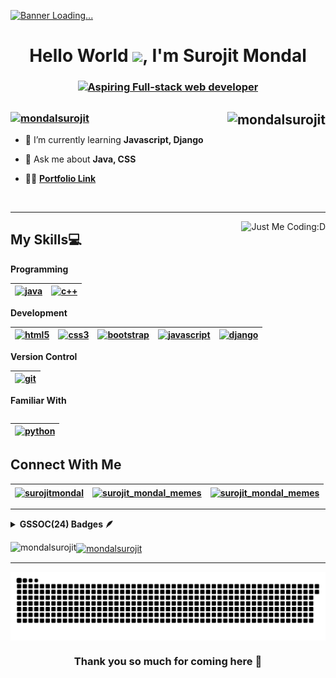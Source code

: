 <a href="#" target="_blank" rel="noreferrer"><img src="https://www.digitalsolutionservices.com/img/services/web%20development.gif" alt="Banner Loading..."></img></a>
<h1 align="center">Hello World <a href="#" target="_blank" rel="noreferrer"><img src="https://media.tenor.com/nebZyl8oN7IAAAAi/wave-hello.gif" width="42" /></a>, I'm Surojit Mondal</h1>
<h3 align="center"><a href="#"><img src="https://readme-typing-svg.demolab.com?font=Fira+Code&weight=500&duration=4000&pause=1500&color=F7F7F7&center=true&vCenter=true&random=false&width=435&lines=Aspiring+Full-stack+web+developer;Always+learning...!;From+India+😊" alt="Aspiring Full-stack web developer" /></a></h3>

<h2><a href="#" target="_blank" rel="noreferrer"><img align="right" src="https://github-readme-streak-stats.herokuapp.com/?user=mondalsurojit&theme=dark" alt="mondalsurojit" /></a></h2>

<h3 align="left"><a href="#" target="_blank" rel="noreferrer"><img src="https://komarev.com/ghpvc/?username=mondalsurojit&label=Profile%20Visits&color=f07d4c&style=plastic" alt="mondalsurojit" /></a></h3>


- 🌱 I’m currently learning **Javascript, Django**

- 💬 Ask me about **Java, CSS**

- 👨‍💻 **<a href="https://mondalsurojit.github.io/Surojit/" target="_blank" rel="noreferrer">Portfolio Link</a>**

<br>

<hr>

<a href="#" target="_blank" rel="noreferrer"> <img align="right" src="https://user-images.githubusercontent.com/68494604/120436157-39627380-c39c-11eb-89cf-58089fb1032d.gif" alt="Just Me Coding:D"></a>

<h2 align="left">My Skills💻</h2>

<strong align="left">Programming</strong>
<table>
<thead>
<tr>
<th><a href="#" target="_blank" rel="noreferrer"> <img src="https://cdn-icons-png.flaticon.com/512/226/226777.png" alt="java" width="40" height="40"/> </a></th>

<th><a href="#" target="_blank" rel="noreferrer"> <img src="https://cdn-icons-png.flaticon.com/512/6132/6132222.png" alt="c++" width="40" height="40"/> </a> </th>
</table>
</thead>
</tr>

<strong align="left">Development</strong>
<table>
<thead>
<tr>
<th><a href="#" target="_blank" rel="noreferrer"> <img src="https://cdn-icons-png.flaticon.com/128/226/226269.png" alt="html5" width="32" height="32"/> </a> </th>

<th><a href="#" target="_blank" rel="noreferrer"> <img src="https://cdn-icons-png.flaticon.com/512/732/732190.png" alt="css3" width="32" height="32"/> </a> </th>

<th><a href="#" target="_blank" rel="noreferrer"> <img src="https://getbootstrap.com/docs/5.2/assets/brand/bootstrap-logo-shadow.png" alt="bootstrap" width="40" height="40"/> </a></th> 

<th><a href="#" target="_blank" rel="noreferrer"> <img src="https://encrypted-tbn0.gstatic.com/images?q=tbn:ANd9GcScCg8JqsAywWcx9yXjTjj7b-E-nPKbASsjpg&usqp=CA" alt="javascript" width="35" height="35"/> </a></th> 

<th><a href="#" target="_blank" rel="noreferrer"> <img src="https://cdn.worldvectorlogo.com/logos/django.svg" alt="django" width="38" height="37"/> </a></th>
</tr>
</thead>
</table>

<strong align="left">Version Control</strong>
<table>
<thead>
<tr>
<th><a href="#" target="_blank" rel="noreferrer"> <img src="https://www.vectorlogo.zone/logos/git-scm/git-scm-icon.svg" alt="git" width="40" height="40"/> </a> </th>
<table>
<thead>
<tr>

<strong align="left">Familiar With</strong>
<table>
<thead>
<tr>
<th><a href="#" target="_blank" rel="noreferrer"> <img src="https://upload.wikimedia.org/wikipedia/commons/thumb/c/c3/Python-logo-notext.svg/1869px-Python-logo-notext.svg.png" alt="python" width="40" height="40"/> </a> </th>
</table>
</thead>
</tr>

<h2 align="left">Connect With Me</h2>
<table>
<thead>
<tr>
<th><a href="https://linkedin.com/in/surojitmondal" target="_blank"><img align="center" src="https://cdn-icons-png.flaticon.com/512/174/174857.png" alt="surojitmondal" height="30" width="30" /></a></th>

<th><a href="https://instagram.com/surojit_mondal_memes" target="_blank"><img align="center" src="https://png.pngtree.com/png-vector/20221018/ourmid/pngtree-instagram-icon-png-image_6315974.png" alt="surojit_mondal_memes" height="34" width="34" /></a></th>

<th><a href="mailto:surojitmondalit@gmail.com?subject=From%20GitHub" target="_blank"><img align="center" src="https://cdn-icons-png.flaticon.com/512/281/281769.png" alt="surojit_mondal_memes" height="36" width="34" /></a></th>
</table>
</thead>
</tr>
<hr>

<details>	
 <summary><b>GSSOC(24) Badges 🪶</b></summary><br>
<div style='display:flex; align-items:center; gap: 20px;' align='center'><a href="https://gssoc.girlscript.tech/leaderboard">
  <img src="https://gssoc.girlscript.tech/badges/postman.png?imwidth=256" width="100px" height="100px" alt="Postman Student Expert Badge"/>
  <img src="https://gssoc.girlscript.tech/badges/1.png?imwidth=256" width="100px" height="100px" alt="Explorer Badge" />
  <img src="https://gssoc.girlscript.tech/badges/2.png?imwidth=256" width="100px" height="100px" alt="Adventurer Badge"/>
  <img src="https://gssoc.girlscript.tech/badges/3.png?imwidth=256" width="100px" height="100px" alt="Trailblazer Badge"/>
  <img src="https://gssoc.girlscript.tech/badges/4.png?imwidth=256" width="100px" height="100px" alt="Summit Seeker Badge"/>
<!--   <img src="https://gssoc.girlscript.tech/badges/5.png?imwidth=256" width="100px" height="100px" alt="Champion Badge"/>
  <img src="https://gssoc.girlscript.tech/badges/6.png?imwidth=256" width="105px" height="105px" alt="Innovator Badge"/>
  <img src="https://gssoc.girlscript.tech/badges/7.png?imwidth=256" width="100px" height="100px" alt="Conqueror Badge"/>
  <img src="https://gssoc.girlscript.tech/badges/8.png?imwidth=256" width="100px" height="100px" alt="Legend Badge"/> -->
</a>
</div>
</details>

<p><a href="#" target="_blank" rel="noreferrer"><img align="left" src="https://github-readme-stats.vercel.app/api/top-langs?username=mondalsurojit&show_icons=true&theme=dark&title_color=f07d4c&text_color=FFFFFF&locale=en&layout=compact" alt="mondalsurojit" /></a></p>

<p><a href="#" target="_blank" rel="noreferrer"><img align="center" src="https://github-readme-stats.vercel.app/api?username=mondalsurojit&show_icons=true&theme=dark&title_color=f07d4c&text_color=ffffff&locale=en" alt="mondalsurojit" /></a></p>

<hr>
<p><a href="#" target="_blank" rel="noreferrer"><img align="center" src="githubgridsnake.svg" alt="Watch a snake eat my contribution activity🐍" /></a></p>

<h3 align="center">Thank you so much for coming here 🙏</h3>
